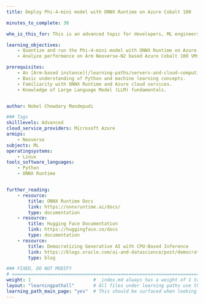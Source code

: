 ```yaml
---
title: Deploy Phi-4-mini model with ONNX Runtime on Azure Cobalt 100

minutes_to_complete: 30

who_is_this_for: This is an advanced topic for developers, ML engineers, and cloud practitioners looking to deploy Microsoft's Phi Models on Arm-based servers using ONNX Runtime.

learning_objectives:
    - Quantize and run the Phi-4-mini model with ONNX Runtime on Azure.
    - Analyze performance on Arm Neoverse-N2 based Azure Cobalt 100 VMs.

prerequisites:
    - An [Arm-based instance](/learning-paths/servers-and-cloud-computing/csp/) from an appropriate cloud service provider. This Learning Path has been tested on an Azure Cobalt 100 virtual machine.
    - Basic understanding of Python and machine learning concepts.
    - Familiarity with ONNX Runtime and Azure cloud services.
    - Knowledge of Large Language Model (LLM) fundamentals.


author: Nobel Chowdary Mandepudi

### Tags
skilllevels: Advanced
cloud_service_providers: Microsoft Azure
armips:
    - Neoverse
subjects: ML
operatingsystems:
    - Linux
tools_software_languages:
    - Python
    - ONNX Runtime


further_reading:
    - resource:
        title: ONNX Runtime Docs
        link: https://onnxruntime.ai/docs/
        type: documentation
    - resource:
        title: Hugging Face Documentation
        link: https://huggingface.co/docs
        type: documentation
    - resource:
        title: Democratizing Generative AI with CPU-Based Inference
        link: https://blogs.oracle.com/ai-and-datascience/post/democratizing-generative-ai-with-cpu-based-inference
        type: blog

### FIXED, DO NOT MODIFY
# ================================================================================
weight: 1                       # _index.md always has a weight of 1 to order correctly
layout: "learningpathall"       # All files under learning paths use this wrapper
learning_path_main_page: "yes"  # This should be surfaced when looking for related content. Only set for _index.md of learning path content.
---
```

